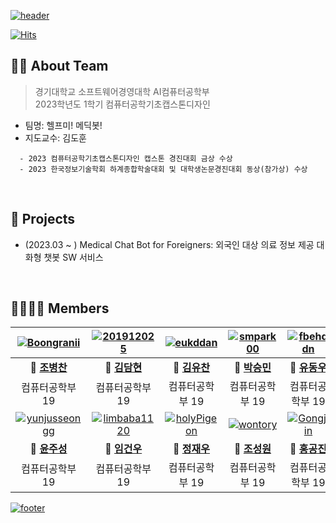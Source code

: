 [![header](https://capsule-render.vercel.app/api?type=waving&color=gradient&customColorList=4&animation=fadeIn&height=230&section=header&text=헬프미!%20메딕봇!&desc=2023학년도%201학기%20컴퓨터공학기초캡스톤디자인&fontSize=40&fontAlign=50&fontAlignY=33&descSize=20&descAlign=50&descAlignY=55)](https://github.com/2023-KDH-Capstone-Design)

[![Hits](https://hits.seeyoufarm.com/api/count/incr/badge.svg?url=https%3A%2F%2Fgithub.com%2F2023-KDH-Capstone-Design%2Fhit-counter&count_bg=%2300C9FF&title_bg=%23555555&icon=github.svg&icon_color=%23E7E7E7&title=Hits&edge_flat=false)](https://github.com/2023-KDH-Capstone-Design)

## 💁🏻 About Team
> 경기대학교 소프트웨어경영대학 AI컴퓨터공학부  
> 2023학년도 1학기 컴퓨터공학기초캡스톤디자인
- 팀명: 헬프미! 메딕봇! 
- 지도교수: 김도훈
```
  - 2023 컴퓨터공학기초캡스톤디자인 캡스톤 경진대회 금상 수상
  - 2023 한국정보기술학회 하계종합학술대회 및 대학생논문경진대회 동상(참가상) 수상
```
&nbsp;  

## 🚀 Projects
- (2023.03 ~ ) Medical Chat Bot for Foreigners: 외국인 대상 의료 정보 제공 대화형 챗봇 SW 서비스

&nbsp;  

## 👨‍👩‍👧‍👦 Members
|[![Boongranii](https://avatars.githubusercontent.com/u/102457140)](http://github.com/bbjbc)|[![201912025](https://avatars.githubusercontent.com/u/126853887)](http://github.com/201912025)|[![eukddan](https://avatars.githubusercontent.com/u/117348447)](http://github.com/eukddan)|[![smpark00](https://avatars.githubusercontent.com/u/126854215)](http://github.com/smpark00)|[![fbehddn](https://avatars.githubusercontent.com/u/108855080)](http://github.com/fbehddn)|
|:---:|:---:|:---:|:---:|:---:|
|**👑 [조병찬](http://github.com/bbjbc)**|**🐝 [김담현](http://github.com/201912025)**|**🐝 [김유찬](http://github.com/eukddan)**|**🐝 [박승민](http://github.com/smpark00)**|**🐝 [유동우](http://github.com/fbehddn)**|
|컴퓨터공학부 19|컴퓨터공학부 19|컴퓨터공학부 19|컴퓨터공학부 19|컴퓨터공학부 19|
|[![yunjusseongg](https://avatars.githubusercontent.com/u/126853299)](http://github.com/yunjusseongg)|[![limbaba1120](https://avatars.githubusercontent.com/u/102224840)](http://github.com/limbaba1120)|[![holyPigeon](https://avatars.githubusercontent.com/u/89138189)](http://github.com/holyPigeon)|[![wontory](https://avatars.githubusercontent.com/u/94912717)](http://github.com/wontory)|[![Gongjjin](https://avatars.githubusercontent.com/u/116998029)](http://github.com/Gongjjin)|
|**🐝 [윤주성](http://github.com/yunjusseongg)**|**🐝 [임건우](http://github.com/limbaba1120)**|**🐝 [정재우](http://github.com/holyPigeon)**|**🐝 [조성원](http://github.com/wontory)**|**🐝 [홍공진](http://github.com/Gongjjin)**|
|컴퓨터공학부 19|컴퓨터공학부 19|컴퓨터공학부 19|컴퓨터공학부 19|컴퓨터공학부 19|

[![footer](https://capsule-render.vercel.app/api?type=waving&color=gradient&customColorList=4&animation=fadeIn&section=footer)](https://github.com/2023-KDH-Capstone-Design) 
